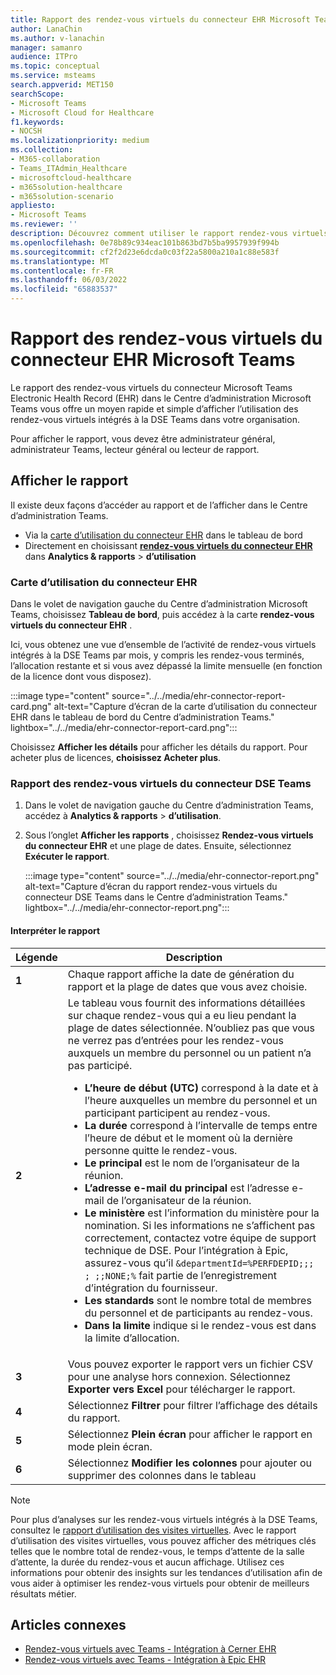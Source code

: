```yaml
---
title: Rapport des rendez-vous virtuels du connecteur EHR Microsoft Teams
author: LanaChin
ms.author: v-lanachin
manager: samanro
audience: ITPro
ms.topic: conceptual
ms.service: msteams
search.appverid: MET150
searchScope:
- Microsoft Teams
- Microsoft Cloud for Healthcare
f1.keywords:
- NOCSH
ms.localizationpriority: medium
ms.collection:
- M365-collaboration
- Teams_ITAdmin_Healthcare
- microsoftcloud-healthcare
- m365solution-healthcare
- m365solution-scenario
appliesto:
- Microsoft Teams
ms.reviewer: ''
description: Découvrez comment utiliser le rapport rendez-vous virtuels du connecteur DSE Teams dans le Centre d’administration Microsoft Teams pour obtenir une vue d’ensemble de l’utilisation des rendez-vous virtuels intégrés à la DSE dans votre organisation.
ms.openlocfilehash: 0e78b89c934eac101b863bd7b5ba9957939f994b
ms.sourcegitcommit: cf2f2d23e6dcda0c03f22a5800a210a1c88e583f
ms.translationtype: MT
ms.contentlocale: fr-FR
ms.lasthandoff: 06/03/2022
ms.locfileid: "65883537"
---
```

# <a name="microsoft-teams-ehr-connector-virtual-appointments-report"></a>Rapport des rendez-vous virtuels du connecteur EHR Microsoft Teams

Le rapport des rendez-vous virtuels du connecteur Microsoft Teams Electronic Health Record (EHR) dans le Centre d’administration Microsoft Teams vous offre un moyen rapide et simple d’afficher l’utilisation des rendez-vous virtuels intégrés à la DSE Teams dans votre organisation.

Pour afficher le rapport, vous devez être administrateur général, administrateur Teams, lecteur général ou lecteur de rapport.

## <a name="view-the-report"></a>Afficher le rapport

Il existe deux façons d’accéder au rapport et de l’afficher dans le Centre d’administration Teams.

- Via la [carte d’utilisation du connecteur EHR](#the-ehr-connector-usage-card) dans le tableau de bord
- Directement en choisissant [**rendez-vous virtuels du connecteur EHR**](#the-teams-ehr-connector-virtual-appointments-report) dans **Analytics & rapports** > **d’utilisation**

### <a name="the-ehr-connector-usage-card"></a>Carte d’utilisation du connecteur EHR

Dans le volet de navigation gauche du Centre d’administration Microsoft Teams, choisissez **Tableau de bord**, puis accédez à la carte **rendez-vous virtuels du connecteur EHR** .

Ici, vous obtenez une vue d’ensemble de l’activité de rendez-vous virtuels intégrés à la DSE Teams par mois, y compris les rendez-vous terminés, l’allocation restante et si vous avez dépassé la limite mensuelle (en fonction de la licence dont vous disposez).

:::image type="content" source="../../media/ehr-connector-report-card.png" alt-text="Capture d’écran de la carte d’utilisation du connecteur EHR dans le tableau de bord du Centre d’administration Teams." lightbox="../../media/ehr-connector-report-card.png":::

Choisissez **Afficher les détails** pour afficher les détails du rapport. Pour acheter plus de licences, **choisissez Acheter plus**.

### <a name="the-teams-ehr-connector-virtual-appointments-report"></a>Rapport des rendez-vous virtuels du connecteur DSE Teams

1. Dans le volet de navigation gauche du Centre d’administration Teams, accédez à **Analytics & rapports** > **d’utilisation**.
1. Sous l’onglet **Afficher les rapports** , choisissez **Rendez-vous virtuels du connecteur EHR** et une plage de dates. Ensuite, sélectionnez **Exécuter le rapport**.

    :::image type="content" source="../../media/ehr-connector-report.png" alt-text="Capture d’écran du rapport rendez-vous virtuels du connecteur DSE Teams dans le Centre d’administration Teams." lightbox="../../media/ehr-connector-report.png":::

#### <a name="interpret-the-report"></a>Interpréter le rapport

|Légende |Description  |
|--------|-------------|
|**1**   |Chaque rapport affiche la date de génération du rapport et la plage de dates que vous avez choisie.|
|**2**   |Le tableau vous fournit des informations détaillées sur chaque rendez-vous qui a eu lieu pendant la plage de dates sélectionnée. N’oubliez pas que vous ne verrez pas d’entrées pour les rendez-vous auxquels un membre du personnel ou un patient n’a pas participé. <ul><li>**L’heure de début (UTC)** correspond à la date et à l’heure auxquelles un membre du personnel et un participant participent au rendez-vous.  </li> <li>**La durée** correspond à l’intervalle de temps entre l’heure de début et le moment où la dernière personne quitte le rendez-vous.</li> <li>**Le principal** est le nom de l’organisateur de la réunion. <li>**L’adresse e-mail du principal** est l’adresse e-mail de l’organisateur de la réunion.</li> <li> **Le ministère** est l’information du ministère pour la nomination. Si les informations ne s’affichent pas correctement, contactez votre équipe de support technique de DSE. Pour l’intégration à Epic, assurez-vous qu’il ```&departmentId=%PERFDEPID;;; ; ;;NONE;%``` fait partie de l’enregistrement d’intégration du fournisseur. </li></li> <li>**Les standards** sont le nombre total de membres du personnel et de participants au rendez-vous.</li> <li>**Dans la limite** indique si le rendez-vous est dans la limite d’allocation. </li> </ul> |
|**3**   |Vous pouvez exporter le rapport vers un fichier CSV pour une analyse hors connexion. Sélectionnez **Exporter vers Excel** pour télécharger le rapport. |
|**4**   |Sélectionnez **Filtrer** pour filtrer l’affichage des détails du rapport. |
|**5**   |Sélectionnez **Plein écran** pour afficher le rapport en mode plein écran. |
|**6**   |Sélectionnez **Modifier les colonnes** pour ajouter ou supprimer des colonnes dans le tableau |

> [!NOTE]
> Pour plus d’analyses sur les rendez-vous virtuels intégrés à la DSE Teams, consultez le [rapport d’utilisation des visites virtuelles](../../teams-analytics-and-reports/virtual-visits-usage-report.md). Avec le rapport d’utilisation des visites virtuelles, vous pouvez afficher des métriques clés telles que le nombre total de rendez-vous, le temps d’attente de la salle d’attente, la durée du rendez-vous et aucun affichage. Utilisez ces informations pour obtenir des insights sur les tendances d’utilisation afin de vous aider à optimiser les rendez-vous virtuels pour obtenir de meilleurs résultats métier.

## <a name="related-articles"></a>Articles connexes

- [Rendez-vous virtuels avec Teams - Intégration à Cerner EHR](ehr-admin-cerner.md)
- [Rendez-vous virtuels avec Teams - Intégration à Epic EHR](ehr-admin.md) 
